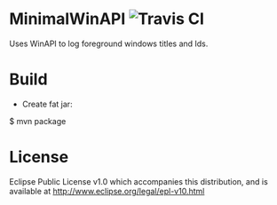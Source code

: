MinimalWinAPI ![Travis CI](https://travis-ci.org/Treehopper/MinimalWinAPI.png?branch=master "Build Status")
==========
Uses WinAPI to log foreground windows titles and Ids.

Build
===================
* Create fat jar:

$ mvn package

License
===================
Eclipse Public License v1.0 which accompanies this distribution, and is available at  http://www.eclipse.org/legal/epl-v10.html
